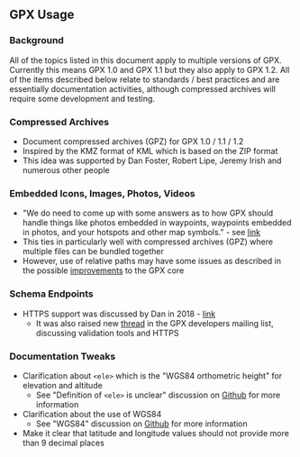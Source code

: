 ## GPX Usage

### Background

All of the topics listed in this document apply to multiple versions of GPX. Currently this means GPX 1.0 and GPX 1.1 but they also apply to GPX 1.2. All of the items described below relate to standards / best practices and are essentially documentation activities, although compressed archives will require some development and testing.



### Compressed Archives

- Document compressed archives (GPZ) for GPX 1.0 / 1.1 / 1.2
- Inspired by the KMZ format of KML which is based on the ZIP format
- This idea was supported by Dan Foster, Robert Lipe, Jeremy Irish and numerous other people



### Embedded Icons, Images, Photos, Videos

- "We do need to come up with some answers as to how GPX should handle things like photos embedded in waypoints, waypoints embedded in photos, and your hotspots and other map symbols." - see [link](https://www.topografix.com/gpx_mailing_list.asp#885169760.20060825161206@topografix.com)
- This ties in particularly well with compressed archives (GPZ) where multiple files can be bundled together
- However, use of relative paths may have some issues as described in the possible [improvements](../core/README.md) to the GPX core



### Schema Endpoints

- HTTPS support was discussed by Dan in 2018 - [link](https://www.topografix.com/gpx_mailing_list.asp#698030247.20180425090713@topografix.com)
  - It was also raised new [thread](https://groups.io/g/gpx/topic/tools_for_validating_gpx/95697089?p=,,,20,0,0,0::recentpostdate/sticky,,,20,2,0,95697089,previd%3D1693402933996920097,nextid%3D1607599082822356246&previd=1693402933996920097&nextid=1607599082822356246) in the GPX developers mailing list, discussing validation tools and HTTPS



### Documentation Tweaks

- Clarification about `<ele>` which is the "WGS84 orthometric height" for elevation and altitude
  - See "Definition of `<ele>` is unclear" discussion on [Github](https://github.com/Logiqx/gpx-ideas/discussions/1) for more information
- Clarification about the use of WGS84
  - See "WGS84" discussion on [Github](https://github.com/Logiqx/gpx-ideas/discussions/2) for more information
- Make it clear that latitude and longitude values should not provide more than 9 decimal places
